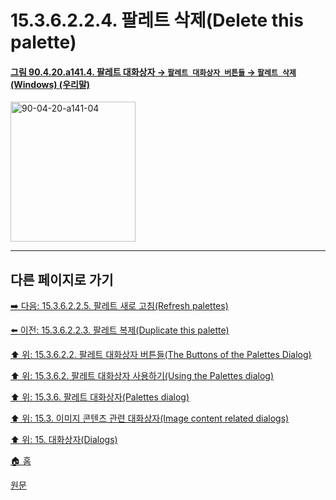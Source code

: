 # 15.3.6.2.2.4. 팔레트 삭제(Delete this palette)

<a id="90-04-20-a141-04"></a>

#### [그림 90.4.20.a141.4. 팔레트 대화상자 → `팔레트 대화상자 버튼들` → `팔레트 삭제` (Windows) (우리말)](./90-04-0020-palette.md#90-04-20-a141-04)
<img width="200" height="224" alt="90-04-20-a141-04" src="https://github.com/user-attachments/assets/89223508-f216-4d82-a43a-9ee8f624f464" />

***

## 다른 페이지로 가기

[➡️ 다음: 15.3.6.2.2.5. 팔레트 새로 고침(Refresh palettes)](./15-03-06-02-02-05-refresh_palettes.md)

[⬅️ 이전: 15.3.6.2.2.3. 팔레트 복제(Duplicate this palette)](./15-03-06-02-02-03-dupliate_this_palette.md)

[⬆️ 위: 15.3.6.2.2. 팔레트 대화상자 버튼들(The Buttons of the Palettes Dialog)](./15-03-06-02-02-00-the_buttons_of_the_palettes_dialog.md)

[⬆️ 위: 15.3.6.2. 팔레트 대화상자 사용하기(Using the Palettes dialog)](./15-03-06-02-00-using_the_palettes_dialog.md)

[⬆️ 위: 15.3.6. 팔레트 대화상자(Palettes dialog)](./15-03-06-00-palettes-dialog.md)

[⬆️ 위: 15.3. 이미지 콘텐츠 관련 대화상자(Image content related dialogs)](./15-03-00-image-content-related-dialogs.md)

[⬆️ 위: 15. 대화상자(Dialogs)](./15-00-dialogs.md)

[🏠 홈](./00-home.md)

[원문](https://docs.gimp.org/2.10/ko/gimp-palette-dialog.html#gimp-palette-dialog-using)